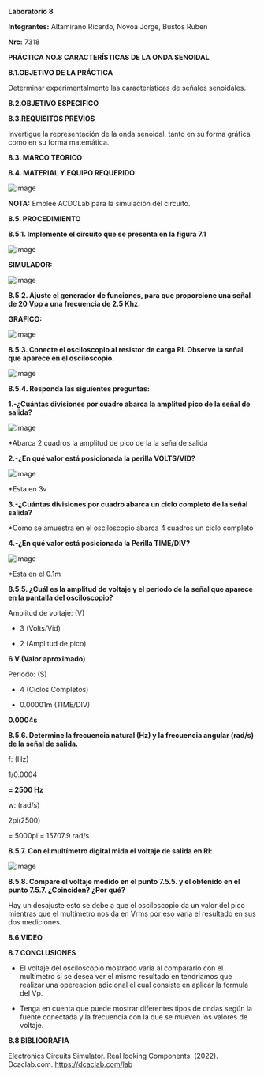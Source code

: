 **Laboratorio 8**

**Integrantes:** Altamirano Ricardo, Novoa Jorge, Bustos Ruben

**Nrc:** 7318

**PRÁCTICA NO.8 CARACTERÍSTICAS DE LA ONDA SENOIDAL**

**8.1.OBJETIVO DE LA PRÁCTICA**

Determinar experimentalmente las características de señales senoidales.

**8.2.OBJETIVO ESPECIFICO**

**8.3.REQUISITOS PREVIOS**

Invertigue la representación de la onda senoidal, tanto en su forma gráfica como en su forma matemática.

**8.3. MARCO TEORICO**

**8.4. MATERIAL Y EQUIPO REQUERIDO**

![image](https://user-images.githubusercontent.com/105680588/186003644-d0c69532-9e80-458f-95b0-f2ee30358a0c.png)

**NOTA:** Emplee ACDCLab para la simulación del circuito.

**8.5. PROCEDIMIENTO**

**8.5.1. Implemente el circuito que se presenta en la figura 7.1**

![image](https://user-images.githubusercontent.com/105680588/186004093-2013e1df-78e4-43e3-a71a-16474865e212.png)

**SIMULADOR:**

![image](https://user-images.githubusercontent.com/105680588/186038246-33d821de-4a07-45f3-90dd-097d89f3a677.png)

**8.5.2. Ajuste el generador de funciones, para que proporcione una señal de 20 Vpp a una frecuencia de 2.5 Khz.**

**GRAFICO:**

![image](https://user-images.githubusercontent.com/105680588/186026771-0ea820d2-ff25-478c-9a84-5b6f2c82c7f3.png)

**8.5.3. Conecte el osciloscopio al resistor de carga Rl. Observe la señal que aparece en el osciloscopio.**

![image](https://user-images.githubusercontent.com/105680588/186038197-1d2ead6b-bc08-45de-a6d3-eede7fcf13de.png)

**8.5.4. Responda las siguientes preguntas:**

**1.-¿Cuántas divisiones por cuadro abarca la amplitud pico de la señal de salida?**

![image](https://user-images.githubusercontent.com/105680588/186037948-74748b1b-425f-447e-aa9d-648a31860227.png)

*Abarca 2 cuadros la amplitud de pico de la la seña de salida

**2.-¿En qué valor está posicionada la perilla VOLTS/VID?**

![image](https://user-images.githubusercontent.com/105680588/186037794-aeca074d-2524-43c1-bc62-76e949025188.png)

*Esta en 3v

**3.-¿Cuántas divisiones por cuadro abarca un ciclo completo de la señal salida?**

*Como se amuestra en el osciloscopio abarca 4 cuadros un ciclo completo

**4.-¿En qué valor está posicionada la Perilla TIME/DIV?**

![image](https://user-images.githubusercontent.com/105680588/186030584-b13cb7a2-8098-418a-99d6-93571cbd8d39.png)

*Esta en el 0.1m

**8.5.5. ¿Cuál es la amplitud de voltaje y el periodo de la señal que aparece en la pantalla del osciloscopio?**

Amplitud de voltaje: (V)

* 3 (Volts/Vid)

* 2 (Amplitud de pico)

**6 V (Valor aproximado)**

Periodo: (S)

* 4 (Ciclos Completos)

* 0.00001m (TIME/DIV)

**0.0004s**

**8.5.6. Determine la frecuencia natural (Hz) y la frecuencia angular (rad/s) de la señal de salida.**

f: (Hz)

1/0.0004

**= 2500 Hz**

w: (rad/s)

2pi(2500)

= 5000pi = 15707.9 rad/s

**8.5.7. Con el multímetro digital mida el voltaje de salida en Rl:**

![image](https://user-images.githubusercontent.com/105680588/186038084-66beef34-ed21-486c-8378-e2b48d9a1ab0.png)

**8.5.8. Compare el voltaje medido en el punto 7.5.5. y el obtenido en el punto 7.5.7. ¿Coinciden? ¿Por qué?**

Hay un desajuste esto se debe a que el osciloscopio da un valor del pico mientras que el multimetro nos da en Vrms por eso varia el resultado en sus dos mediciones.

**8.6 VIDEO**

**8.7 CONCLUSIONES**

* El voltaje del osciloscopio mostrado varia al compararlo con el multímetro si se desea ver el mismo resultado en tendriamos que realizar una opereacion adicional el cual consiste en aplicar la formula del Vp.

* Tenga en cuenta que puede mostrar diferentes tipos de ondas según la fuente conectada y la frecuencia con la que se mueven los valores de voltaje.

**8.8 BIBLIOGRAFIA**

Electronics Circuits Simulator. Real looking Components. (2022). Dcaclab.com. https://dcaclab.com/lab

‌





